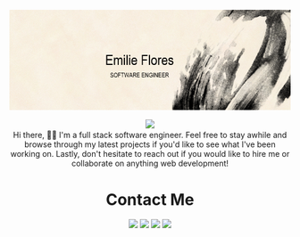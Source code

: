 
![Web Development](https://github.com/EmilieFlores/EmilieFlores/blob/main/myBanner-.PNG)


<p align="center">
    <img src="https://readme-typing-svg.herokuapp.com?size=35&duration=5500&color=164C78&vCenter=true&center=true&width=460&lines=I'm+Emilie+Flores;Software+Engineer">
<br>
Hi there, 👋🏽  I'm a full stack software engineer. Feel free to stay awhile and browse through my latest projects if you'd like to see what I've been working on. Lastly, don't hesitate to reach out if you would like to hire me or collaborate on anything web development!

</p>

<!-- SOCIALS -->
<h1 align="center">Contact Me</h1>
  <p align="center">   
    <a href="https://www.linkedin.com/in/emilie-flores-635b1923a/"><img src="https://img.shields.io/badge/LinkedIn-164C78?style=plastic&logo=linkedin" height=25></a>
    <a href="mailto:codingtime0000@gmail.com "><img src="https://img.shields.io/badge/Email-164C78?style=plastic&logo=gmail" height=25></a>
    <a href="https://twitter.com/Emilie010101010_"><img src="https://img.shields.io/badge/Twitter-164C78?&style=plastic&logo=twitter" height=25></a>   
    <a href="https://www.codewars.com/users/EmilieFlores"><img src="https://img.shields.io/badge/Codewars-164C78?style=plastic&logo=Codewars&logoColor=B1361E" height=25></a>
  </p>
